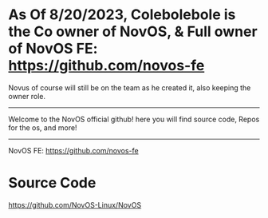 # As Of 8/20/2023, Colebolebole is the Co owner of NovOS, & Full owner of NovOS FE: https://github.com/novos-fe

Novus of course will still be on the team as he created it, also keeping the owner role.


---

Welcome to the NovOS official github! here you will find source code, Repos for the os, and more!

---

NovOS FE: https://github.com/novos-fe

# Source Code
https://github.com/NovOS-Linux/NovOS

